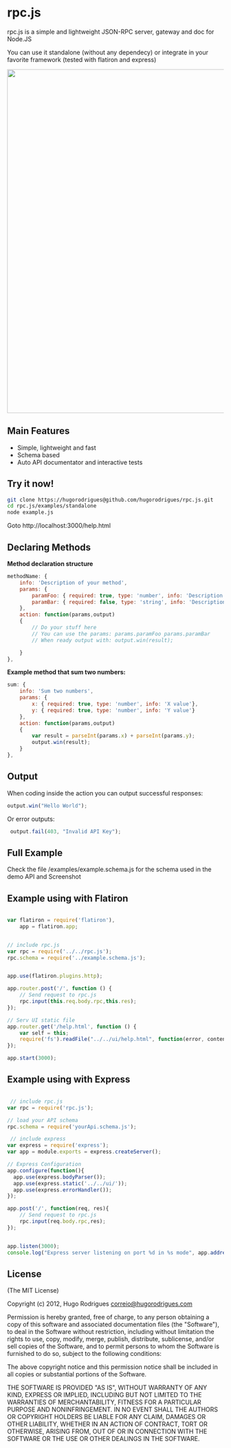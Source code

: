 # rpc.js

rpc.js is a simple and lightweight JSON-RPC server, gateway and doc for Node.JS

You can use it standalone (without any dependecy) or integrate in your favorite framework (tested with flatiron and express)

<img src="http://i.imgur.com/DNNlN.png" width="800" border = "0"/>

## Main Features
- Simple, lightweight and fast
- Schema based
- Auto API documentator and interactive tests


## Try it now!

```bash
git clone https://hugorodrigues@github.com/hugorodrigues/rpc.js.git
cd rpc.js/examples/standalone
node example.js
```
Goto http://localhost:3000/help.html





## Declaring Methods

**Method declaration structure**

```js
methodName: {
	info: 'Description of your method',
	params: {
		paramFoo: { required: true, type: 'number', info: 'Description of paramFoo'},
		paramBar: { required: false, type: 'string', info: 'Description of paramBar'}
	},
	action: function(params,output)
	{
		// Do your stuff here
		// You can use the params: params.paramFoo params.paramBar
		// When ready output with: output.win(result);

	}
},
```

**Example method that sum two numbers:**

```js
sum: {
	info: 'Sum two numbers',
	params: {
		x: { required: true, type: 'number', info: 'X value'},
		y: { required: true, type: 'number', info: 'Y value'}
	},
	action: function(params,output)
	{
		var result = parseInt(params.x) + parseInt(params.y);
		output.win(result);
	}
},
```

## Output

When coding inside the action you can output successful responses:
```js
output.win("Hello World");
```
Or error outputs:
```js
 output.fail(403, "Invalid API Key");
```


## Full Example

Check the file /examples/example.schema.js for the schema used in the demo API and Screenshot




## Example using with Flatiron

```js

var flatiron = require('flatiron'),
    app = flatiron.app;


// include rpc.js
var rpc = require('../../rpc.js');
rpc.schema = require('../example.schema.js');


app.use(flatiron.plugins.http);

app.router.post('/', function () {
	// Send request to rpc.js
	rpc.input(this.req.body.rpc,this.res);
});

// Serv UI static file
app.router.get('/help.html', function () {
	var self = this;
	require('fs').readFile("../../ui/help.html", function(error, content) { self.res.writeHead(200, { 'Content-Type': 'text/html' }); self.res.end(content, 'utf-8'); });
});

app.start(3000);

```





## Example using with Express

```js

 // include rpc.js
var rpc = require('rpc.js');

// load your API schema
rpc.schema = require('yourApi.schema.js');

 // include express
var express = require('express');
var app = module.exports = express.createServer();

// Express Configuration
app.configure(function(){
  app.use(express.bodyParser());
  app.use(express.static('../../ui/'));
  app.use(express.errorHandler()); 
});

app.post('/', function(req, res){
	// Send request to rpc.js
	rpc.input(req.body.rpc,res);  
});


app.listen(3000);
console.log("Express server listening on port %d in %s mode", app.address().port, app.settings.env);

```





## License 

(The MIT License)

Copyright (c) 2012, Hugo Rodrigues <correio@hugorodrigues.com>

Permission is hereby granted, free of charge, to any person obtaining a copy
of this software and associated documentation files (the "Software"), to deal
in the Software without restriction, including without limitation the rights
to use, copy, modify, merge, publish, distribute, sublicense, and/or sell
copies of the Software, and to permit persons to whom the Software is
furnished to do so, subject to the following conditions:

The above copyright notice and this permission notice shall be included in
all copies or substantial portions of the Software.

THE SOFTWARE IS PROVIDED "AS IS", WITHOUT WARRANTY OF ANY KIND, EXPRESS OR
IMPLIED, INCLUDING BUT NOT LIMITED TO THE WARRANTIES OF MERCHANTABILITY,
FITNESS FOR A PARTICULAR PURPOSE AND NONINFRINGEMENT. IN NO EVENT SHALL THE
AUTHORS OR COPYRIGHT HOLDERS BE LIABLE FOR ANY CLAIM, DAMAGES OR OTHER
LIABILITY, WHETHER IN AN ACTION OF CONTRACT, TORT OR OTHERWISE, ARISING FROM,
OUT OF OR IN CONNECTION WITH THE SOFTWARE OR THE USE OR OTHER DEALINGS IN
THE SOFTWARE.